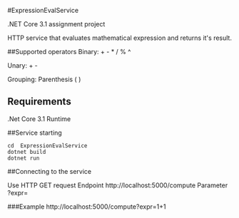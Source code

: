 #ExpressionEvalService

.NET Core 3.1 assignment project

HTTP service that evaluates mathematical expression and returns it's result.

##Supported operators
Binary: + - * / % ^

Unary: + -

Grouping: Parenthesis ( )


## Requirements 

.Net Core 3.1 Runtime

##Service starting

```
cd  ExpressionEvalService
dotnet build
dotnet run
```

##Connecting to the service

Use HTTP GET request
Endpoint http://localhost:5000/compute
Parameter ?expr=

###Example
http://localhost:5000/compute?expr=1+1

